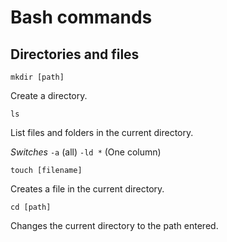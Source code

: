 # Bash commands #

## Directories and files ##

`mkdir [path]`

Create a directory.

`ls`

List files and folders in the current directory.

*Switches*
`-a` (all)
`-ld *` (One column)

`touch [filename]`

Creates a file in the current directory.

`cd [path]`

Changes the current directory to the path entered.
